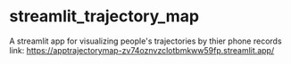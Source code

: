 # streamlit_trajectory_map
A streamlit app for visualizing people's trajectories by thier phone records \
link: https://apptrajectorymap-zv74oznvzclotbmkww59fp.streamlit.app/
